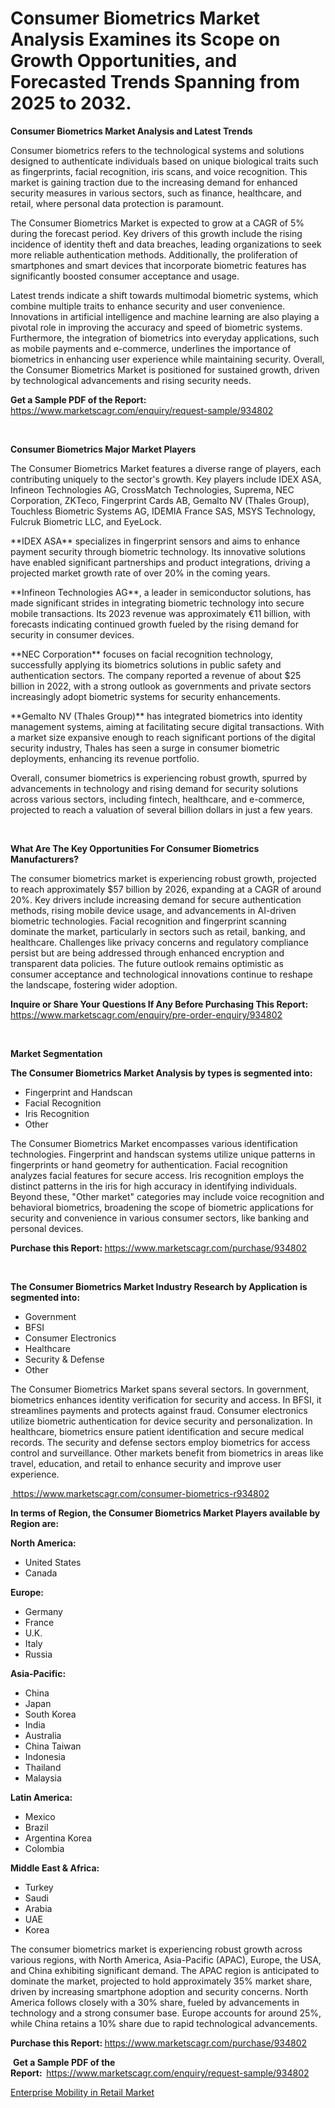 <p><h1>Consumer Biometrics Market Analysis Examines its Scope on Growth Opportunities, and Forecasted Trends Spanning from 2025 to 2032.</h1></p><p><strong>Consumer Biometrics Market Analysis and Latest Trends</strong></p>
<p><p>Consumer biometrics refers to the technological systems and solutions designed to authenticate individuals based on unique biological traits such as fingerprints, facial recognition, iris scans, and voice recognition. This market is gaining traction due to the increasing demand for enhanced security measures in various sectors, such as finance, healthcare, and retail, where personal data protection is paramount.</p><p>The Consumer Biometrics Market is expected to grow at a CAGR of 5% during the forecast period. Key drivers of this growth include the rising incidence of identity theft and data breaches, leading organizations to seek more reliable authentication methods. Additionally, the proliferation of smartphones and smart devices that incorporate biometric features has significantly boosted consumer acceptance and usage.</p><p>Latest trends indicate a shift towards multimodal biometric systems, which combine multiple traits to enhance security and user convenience. Innovations in artificial intelligence and machine learning are also playing a pivotal role in improving the accuracy and speed of biometric systems. Furthermore, the integration of biometrics into everyday applications, such as mobile payments and e-commerce, underlines the importance of biometrics in enhancing user experience while maintaining security. Overall, the Consumer Biometrics Market is positioned for sustained growth, driven by technological advancements and rising security needs.</p></p>
<p><strong>Get a Sample PDF of the Report:&nbsp;</strong> <a href="https://www.marketscagr.com/enquiry/request-sample/934802?utm_campaign=2097&utm_medium=2&utm_source=Github&utm_content=ia&utm_term=07032025&utm_id=consumer-biometrics">https://www.marketscagr.com/enquiry/request-sample/934802</a></p>
<p>&nbsp;</p>
<p><strong>Consumer Biometrics Major Market Players</strong></p>
<p><p>The Consumer Biometrics Market features a diverse range of players, each contributing uniquely to the sector's growth. Key players include IDEX ASA, Infineon Technologies AG, CrossMatch Technologies, Suprema, NEC Corporation, ZKTeco, Fingerprint Cards AB, Gemalto NV (Thales Group), Touchless Biometric Systems AG, IDEMIA France SAS, MSYS Technology, Fulcruk Biometric LLC, and EyeLock.</p><p>**IDEX ASA** specializes in fingerprint sensors and aims to enhance payment security through biometric technology. Its innovative solutions have enabled significant partnerships and product integrations, driving a projected market growth rate of over 20% in the coming years.</p><p>**Infineon Technologies AG**, a leader in semiconductor solutions, has made significant strides in integrating biometric technology into secure mobile transactions. Its 2023 revenue was approximately €11 billion, with forecasts indicating continued growth fueled by the rising demand for security in consumer devices.</p><p>**NEC Corporation** focuses on facial recognition technology, successfully applying its biometrics solutions in public safety and authentication sectors. The company reported a revenue of about $25 billion in 2022, with a strong outlook as governments and private sectors increasingly adopt biometric systems for security enhancements.</p><p>**Gemalto NV (Thales Group)** has integrated biometrics into identity management systems, aiming at facilitating secure digital transactions. With a market size expansive enough to reach significant portions of the digital security industry, Thales has seen a surge in consumer biometric deployments, enhancing its revenue portfolio.</p><p>Overall, consumer biometrics is experiencing robust growth, spurred by advancements in technology and rising demand for security solutions across various sectors, including fintech, healthcare, and e-commerce, projected to reach a valuation of several billion dollars in just a few years.</p></p>
<p>&nbsp;</p>
<p><strong>What Are The Key Opportunities For Consumer Biometrics Manufacturers?</strong></p>
<p><p>The consumer biometrics market is experiencing robust growth, projected to reach approximately $57 billion by 2026, expanding at a CAGR of around 20%. Key drivers include increasing demand for secure authentication methods, rising mobile device usage, and advancements in AI-driven biometric technologies. Facial recognition and fingerprint scanning dominate the market, particularly in sectors such as retail, banking, and healthcare. Challenges like privacy concerns and regulatory compliance persist but are being addressed through enhanced encryption and transparent data policies. The future outlook remains optimistic as consumer acceptance and technological innovations continue to reshape the landscape, fostering wider adoption.</p></p>
<p><strong>Inquire or Share Your Questions If Any Before Purchasing This Report:</strong> <a href="https://www.marketscagr.com/enquiry/pre-order-enquiry/934802?utm_campaign=2097&utm_medium=2&utm_source=Github&utm_content=ia&utm_term=07032025&utm_id=consumer-biometrics">https://www.marketscagr.com/enquiry/pre-order-enquiry/934802</a></p>
<p>&nbsp;</p>
<p><strong>Market Segmentation</strong></p>
<p><strong>The Consumer Biometrics Market Analysis by types is segmented into:</strong></p>
<p><ul><li>Fingerprint and Handscan</li><li>Facial Recognition</li><li>Iris Recognition</li><li>Other</li></ul></p>
<p><p>The Consumer Biometrics Market encompasses various identification technologies. Fingerprint and handscan systems utilize unique patterns in fingerprints or hand geometry for authentication. Facial recognition analyzes facial features for secure access. Iris recognition employs the distinct patterns in the iris for high accuracy in identifying individuals. Beyond these, "Other market" categories may include voice recognition and behavioral biometrics, broadening the scope of biometric applications for security and convenience in various consumer sectors, like banking and personal devices.</p></p>
<p><strong>Purchase this Report:&nbsp;</strong><a href="https://www.marketscagr.com/purchase/934802?utm_campaign=2097&utm_medium=2&utm_source=Github&utm_content=ia&utm_term=07032025&utm_id=consumer-biometrics">https://www.marketscagr.com/purchase/934802</a></p>
<p>&nbsp;</p>
<p><strong>The Consumer Biometrics Market Industry Research by Application is segmented into:</strong></p>
<p><ul><li>Government</li><li>BFSI</li><li>Consumer Electronics</li><li>Healthcare</li><li>Security & Defense</li><li>Other</li></ul></p>
<p><p>The Consumer Biometrics Market spans several sectors. In government, biometrics enhances identity verification for security and access. In BFSI, it streamlines payments and protects against fraud. Consumer electronics utilize biometric authentication for device security and personalization. In healthcare, biometrics ensure patient identification and secure medical records. The security and defense sectors employ biometrics for access control and surveillance. Other markets benefit from biometrics in areas like travel, education, and retail to enhance security and improve user experience.</p></p>
<p><a href="https://www.marketscagr.com/consumer-biometrics-r934802?utm_campaign=2097&utm_medium=2&utm_source=Github&utm_content=ia&utm_term=07032025&utm_id=consumer-biometrics">&nbsp;https://www.marketscagr.com/consumer-biometrics-r934802</a></p>
<p><strong>In terms of Region, the Consumer Biometrics Market Players available by Region are:</strong></p>
<p>
    <p> <strong> North America: </strong>
        <ul>
            <li>United States</li>
            <li>Canada</li>
        </ul>
        </p> 
    <p> <strong> Europe: </strong>
        <ul>
            <li>Germany</li>
            <li>France</li>
            <li>U.K.</li>
            <li>Italy</li>
            <li>Russia</li>
        </ul>
        </p> 
    <p> <strong> Asia-Pacific: </strong>
        <ul>
            <li>China</li>
            <li>Japan</li>
            <li>South Korea</li>
            <li>India</li>
            <li>Australia</li>
            <li>China Taiwan</li>
            <li>Indonesia</li>
            <li>Thailand</li>
            <li>Malaysia</li>
        </ul>
        </p> 
    <p> <strong> Latin America: </strong>
        <ul>
            <li>Mexico</li>
            <li>Brazil</li>
            <li>Argentina Korea</li>
            <li>Colombia</li>
        </ul>
        </p> 
    <p> <strong> Middle East & Africa: </strong>
        <ul>
            <li>Turkey</li>
            <li>Saudi</li>
            <li>Arabia</li>
            <li>UAE</li>
            <li>Korea</li>
        </ul>
    </p>
    </p>
<p><p>The consumer biometrics market is experiencing robust growth across various regions, with North America, Asia-Pacific (APAC), Europe, the USA, and China exhibiting significant demand. The APAC region is anticipated to dominate the market, projected to hold approximately 35% market share, driven by increasing smartphone adoption and security concerns. North America follows closely with a 30% share, fueled by advancements in technology and a strong consumer base. Europe accounts for around 25%, while China retains a 10% share due to rapid technological advancements.</p></p>
<p><strong>Purchase this Report: </strong><a href="https://www.marketscagr.com/purchase/934802?utm_campaign=2097&utm_medium=2&utm_source=Github&utm_content=ia&utm_term=07032025&utm_id=consumer-biometrics">https://www.marketscagr.com/purchase/934802</a></p>
<p>&nbsp;<strong>Get a Sample PDF of the Report:&nbsp;&nbsp;</strong><a href="https://www.marketscagr.com/enquiry/request-sample/934802?utm_campaign=2097&utm_medium=2&utm_source=Github&utm_content=ia&utm_term=07032025&utm_id=consumer-biometrics">https://www.marketscagr.com/enquiry/request-sample/934802</a></p>
<p><strong></strong></p>
<p><p><a href="https://github.com/FlorianWolf90/Market-Research-Report-List-1/blob/main/enterprise-mobility-in-retail-market.md?utm_campaign=2097&utm_medium=2&utm_source=Github&utm_content=ia&utm_term=07032025&utm_id=consumer-biometrics">Enterprise Mobility in Retail Market</a></p></p>